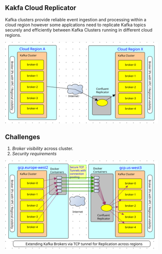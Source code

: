 ## Kakfa Cloud Replicator

Kafka clusters provide reliable event ingestion and processing within a cloud region however some applcations need to replicate Kafka topics securely and efficiently between Kafka Clusters running in different cloud regions.

<img src="docs/images/Replicator-01.svg" />


## Challenges

1. _Broker visibility_ across cluster.
2. _Security requirements_

<img src="docs/images/Replicator-02.svg" />
